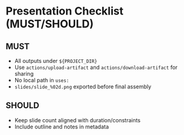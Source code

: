 # Presentation Checklist (MUST/SHOULD)

## MUST
- All outputs under `${PROJECT_DIR}`
- Use `actions/upload-artifact` and `actions/download-artifact` for sharing
- No local path in `uses:`
- `slides/slide_%02d.png` exported before final assembly

## SHOULD
- Keep slide count aligned with duration/constraints
- Include outline and notes in metadata

